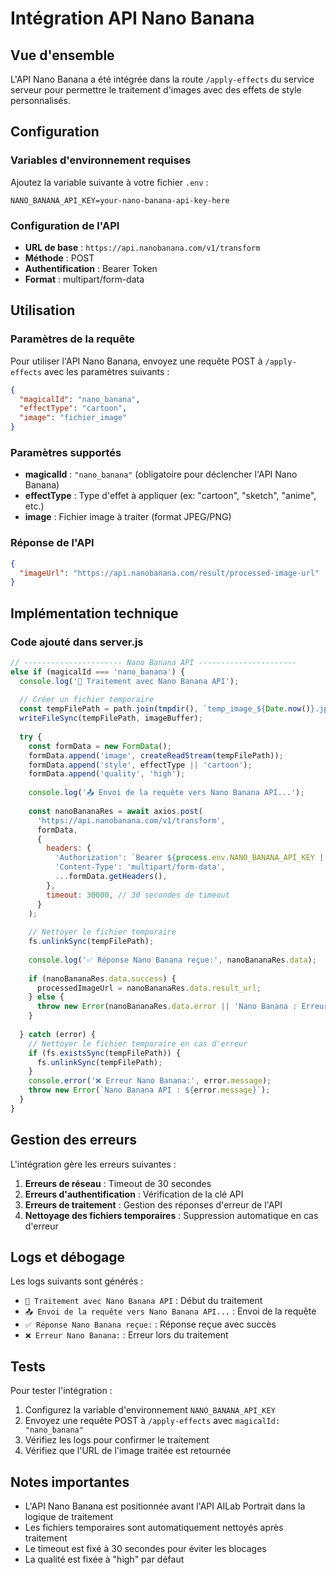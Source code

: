# Intégration API Nano Banana

## Vue d'ensemble

L'API Nano Banana a été intégrée dans la route `/apply-effects` du service serveur pour permettre le traitement d'images avec des effets de style personnalisés.

## Configuration

### Variables d'environnement requises

Ajoutez la variable suivante à votre fichier `.env` :

```env
NANO_BANANA_API_KEY=your-nano-banana-api-key-here
```

### Configuration de l'API

- **URL de base** : `https://api.nanobanana.com/v1/transform`
- **Méthode** : POST
- **Authentification** : Bearer Token
- **Format** : multipart/form-data

## Utilisation

### Paramètres de la requête

Pour utiliser l'API Nano Banana, envoyez une requête POST à `/apply-effects` avec les paramètres suivants :

```json
{
  "magicalId": "nano_banana",
  "effectType": "cartoon",
  "image": "fichier_image"
}
```

### Paramètres supportés

- **magicalId** : `"nano_banana"` (obligatoire pour déclencher l'API Nano Banana)
- **effectType** : Type d'effet à appliquer (ex: "cartoon", "sketch", "anime", etc.)
- **image** : Fichier image à traiter (format JPEG/PNG)

### Réponse de l'API

```json
{
  "imageUrl": "https://api.nanobanana.com/result/processed-image-url"
}
```

## Implémentation technique

### Code ajouté dans server.js

```javascript
// ---------------------- Nano Banana API ----------------------
else if (magicalId === 'nano_banana') {
  console.log('🍌 Traitement avec Nano Banana API');
  
  // Créer un fichier temporaire
  const tempFilePath = path.join(tmpdir(), `temp_image_${Date.now()}.jpg`);
  writeFileSync(tempFilePath, imageBuffer);
  
  try {
    const formData = new FormData();
    formData.append('image', createReadStream(tempFilePath));
    formData.append('style', effectType || 'cartoon');
    formData.append('quality', 'high');
    
    console.log('📤 Envoi de la requête vers Nano Banana API...');
    
    const nanoBananaRes = await axios.post(
      'https://api.nanobanana.com/v1/transform',
      formData,
      {
        headers: {
          'Authorization': `Bearer ${process.env.NANO_BANANA_API_KEY || 'your-api-key-here'}`,
          'Content-Type': 'multipart/form-data',
          ...formData.getHeaders(),
        },
        timeout: 30000, // 30 secondes de timeout
      }
    );
    
    // Nettoyer le fichier temporaire
    fs.unlinkSync(tempFilePath);
    
    console.log('✅ Réponse Nano Banana reçue:', nanoBananaRes.data);
    
    if (nanoBananaRes.data.success) {
      processedImageUrl = nanoBananaRes.data.result_url;
    } else {
      throw new Error(nanoBananaRes.data.error || 'Nano Banana : Erreur inconnue');
    }
    
  } catch (error) {
    // Nettoyer le fichier temporaire en cas d'erreur
    if (fs.existsSync(tempFilePath)) {
      fs.unlinkSync(tempFilePath);
    }
    console.error('❌ Erreur Nano Banana:', error.message);
    throw new Error(`Nano Banana API : ${error.message}`);
  }
}
```

## Gestion des erreurs

L'intégration gère les erreurs suivantes :

1. **Erreurs de réseau** : Timeout de 30 secondes
2. **Erreurs d'authentification** : Vérification de la clé API
3. **Erreurs de traitement** : Gestion des réponses d'erreur de l'API
4. **Nettoyage des fichiers temporaires** : Suppression automatique en cas d'erreur

## Logs et débogage

Les logs suivants sont générés :

- `🍌 Traitement avec Nano Banana API` : Début du traitement
- `📤 Envoi de la requête vers Nano Banana API...` : Envoi de la requête
- `✅ Réponse Nano Banana reçue:` : Réponse reçue avec succès
- `❌ Erreur Nano Banana:` : Erreur lors du traitement

## Tests

Pour tester l'intégration :

1. Configurez la variable d'environnement `NANO_BANANA_API_KEY`
2. Envoyez une requête POST à `/apply-effects` avec `magicalId: "nano_banana"`
3. Vérifiez les logs pour confirmer le traitement
4. Vérifiez que l'URL de l'image traitée est retournée

## Notes importantes

- L'API Nano Banana est positionnée avant l'API AILab Portrait dans la logique de traitement
- Les fichiers temporaires sont automatiquement nettoyés après traitement
- Le timeout est fixé à 30 secondes pour éviter les blocages
- La qualité est fixée à "high" par défaut
